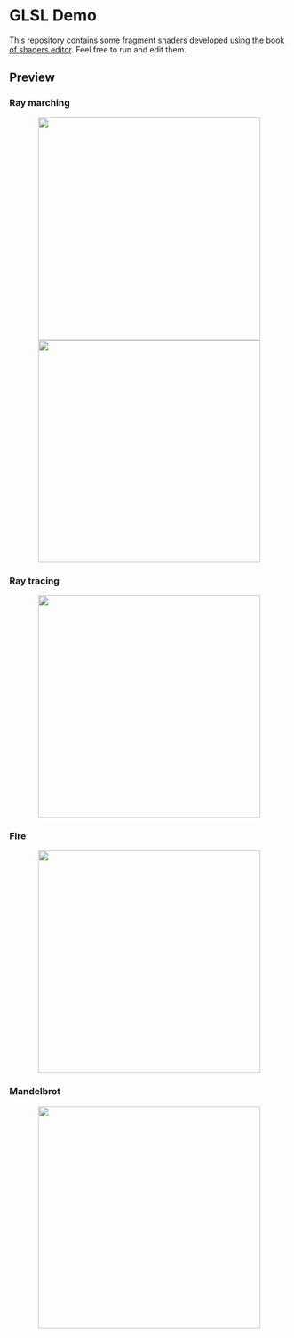 # GLSL Demo

This repository contains some fragment shaders developed using [the book of shaders editor](https://thebookofshaders.com/edit.php).
Feel free to run and edit them.

## Preview


### Ray marching
<p align="center">
<img src="https://github.com/itectori/GLSL-Demo/blob/master/images/ray_march_1.png" width="400"> <img src="https://github.com/itectori/GLSL-Demo/blob/master/images/ray_march_2.png" width="400">
</p>

### Ray tracing
<p align="center">
<img src="https://github.com/itectori/GLSL-Demo/blob/master/images/ray_tracer.png" width="400">
</p>

### Fire
<p align="center">
<img src="https://github.com/itectori/GLSL-Demo/blob/master/images/fire.png" width="400">
</p>

### Mandelbrot
<p align="center">
<img src="https://github.com/itectori/GLSL-Demo/blob/master/images/mandelbrot.png" width="400">
</p>
